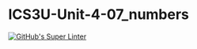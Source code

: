 # ICS3U-Unit-4-07_numbers

[![GitHub's Super Linter](https://github.com/hanin-hasan/ICS3U-Unit-4-07_numbers/workflows/GitHub's%20Super%20Linter/badge.svg)](https://github.com/hanin-hasan/ICS3U-Unit-4-07_numbers/actions)
